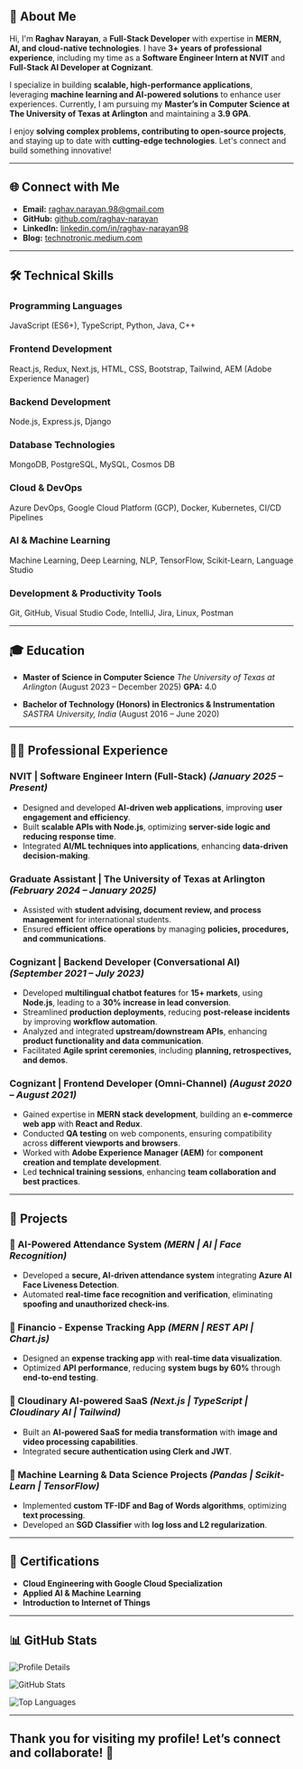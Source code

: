 ## 🚀 About Me

Hi, I'm **Raghav Narayan**, a **Full-Stack Developer** with expertise in **MERN, AI, and cloud-native technologies**. I have **3+ years of professional experience**, including my time as a **Software Engineer Intern at NVIT** and **Full-Stack AI Developer at Cognizant**.

I specialize in building **scalable, high-performance applications**, leveraging **machine learning and AI-powered solutions** to enhance user experiences. Currently, I am pursuing my **Master’s in Computer Science at The University of Texas at Arlington** and maintaining a **3.9 GPA**.

I enjoy **solving complex problems, contributing to open-source projects**, and staying up to date with **cutting-edge technologies**. Let's connect and build something innovative!

---

## 🌐 Connect with Me

- **Email:** [raghav.narayan.98@gmail.com](mailto:raghav.narayan.98@gmail.com)
- **GitHub:** [github.com/raghav-narayan](https://github.com/raghav-narayan)
- **LinkedIn:** [linkedin.com/in/raghav-narayan98](https://www.linkedin.com/in/raghav-narayan98)
- **Blog:** [technotronic.medium.com](https://technotronic.medium.com/)
---

## 🛠️ Technical Skills

### Programming Languages
JavaScript (ES6+), TypeScript, Python, Java, C++

### Frontend Development
React.js, Redux, Next.js, HTML, CSS, Bootstrap, Tailwind, AEM (Adobe Experience Manager)

### Backend Development
Node.js, Express.js, Django

### Database Technologies
MongoDB, PostgreSQL, MySQL, Cosmos DB

### Cloud & DevOps
Azure DevOps, Google Cloud Platform (GCP), Docker, Kubernetes, CI/CD Pipelines

### AI & Machine Learning
Machine Learning, Deep Learning, NLP, TensorFlow, Scikit-Learn, Language Studio

### Development & Productivity Tools
Git, GitHub, Visual Studio Code, IntelliJ, Jira, Linux, Postman

---

## 🎓 Education

- **Master of Science in Computer Science**
  *The University of Texas at Arlington* (August 2023 – December 2025)
  **GPA:** 4.0

- **Bachelor of Technology (Honors) in Electronics & Instrumentation**
  *SASTRA University, India* (August 2016 – June 2020)

---

## 👨‍💻 Professional Experience

### NVIT | Software Engineer Intern (Full-Stack) *(January 2025 – Present)*
- Designed and developed **AI-driven web applications**, improving **user engagement and efficiency**.
- Built **scalable APIs with Node.js**, optimizing **server-side logic and reducing response time**.
- Integrated **AI/ML techniques into applications**, enhancing **data-driven decision-making**.

### Graduate Assistant | The University of Texas at Arlington *(February 2024 – January 2025)*
- Assisted with **student advising, document review, and process management** for international students.
- Ensured **efficient office operations** by managing **policies, procedures, and communications**.

### Cognizant | Backend Developer (Conversational AI) *(September 2021 – July 2023)*
- Developed **multilingual chatbot features** for **15+ markets**, using **Node.js**, leading to a **30% increase in lead conversion**.
- Streamlined **production deployments**, reducing **post-release incidents** by improving **workflow automation**.
- Analyzed and integrated **upstream/downstream APIs**, enhancing **product functionality and data communication**.
- Facilitated **Agile sprint ceremonies**, including **planning, retrospectives, and demos**.

### Cognizant | Frontend Developer (Omni-Channel) *(August 2020 – August 2021)*
- Gained expertise in **MERN stack development**, building an **e-commerce web app** with **React and Redux**.
- Conducted **QA testing** on web components, ensuring compatibility across **different viewports and browsers**.
- Worked with **Adobe Experience Manager (AEM)** for **component creation and template development**.
- Led **technical training sessions**, enhancing **team collaboration and best practices**.

---

## 🚀 Projects

### 📌 AI-Powered Attendance System *(MERN | AI | Face Recognition)*
- Developed a **secure, AI-driven attendance system** integrating **Azure AI Face Liveness Detection**.
- Automated **real-time face recognition and verification**, eliminating **spoofing and unauthorized check-ins**.

### 📌 Financio - Expense Tracking App *(MERN | REST API | Chart.js)*
- Designed an **expense tracking app** with **real-time data visualization**.
- Optimized **API performance**, reducing **system bugs by 60%** through **end-to-end testing**.

### 📌 Cloudinary AI-powered SaaS *(Next.js | TypeScript | Cloudinary AI | Tailwind)*
- Built an **AI-powered SaaS for media transformation** with **image and video processing capabilities**.
- Integrated **secure authentication using Clerk and JWT**.

### 📌 Machine Learning & Data Science Projects *(Pandas | Scikit-Learn | TensorFlow)*
- Implemented **custom TF-IDF and Bag of Words algorithms**, optimizing **text processing**.
- Developed an **SGD Classifier** with **log loss and L2 regularization**.

---

## 📜 Certifications

- **Cloud Engineering with Google Cloud Specialization**
- **Applied AI & Machine Learning**
- **Introduction to Internet of Things**

---

## 📊 GitHub Stats

<p align="left">
  <img src="http://github-profile-summary-cards.vercel.app/api/cards/profile-details?username=raghav-narayan&theme=github_dark" alt="Profile Details" />
</p>

<p align="left">
  <img src="https://github-readme-stats.vercel.app/api?username=raghav-narayan&&count_private=true&show_icons=true&locale=en&theme=github_dark" alt="GitHub Stats" />
</p>

<p align="left">
  <img src="https://github-readme-stats.vercel.app/api/top-langs?username=raghav-narayan&show_icons=true&locale=en&layout=compact&theme=github_dark" alt="Top Languages" />
</p>

---

## Thank you for visiting my profile! Let’s connect and collaborate! 🚀
